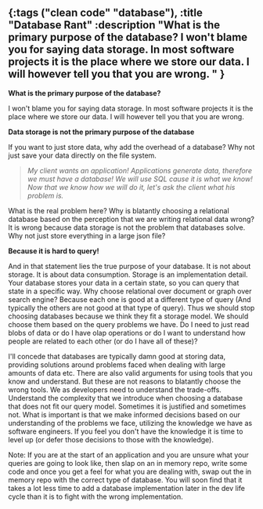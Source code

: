 {:tags ("clean code" "database"), :title "Database Rant"
 :description
 "What is the primary purpose of the database? I won't blame you for saying data storage. In most software projects it is the place where we store our data. I will however tell you that you are wrong. "
}
-----
**What is the primary purpose of the database?**

I won't blame you for saying data storage. In most software projects it is the place where we store our data. I will however tell you that you are wrong.

**Data storage is not the primary purpose of the database**

If you want to just store data, why add the overhead of a database? Why not just save your data directly on the file system.

> *My client wants an application! Applications generate data, therefore we must have a database! We will use SQL cause it is what we know! Now that we know how we will do it, let's ask the client what his problem is.*

What is the real problem here? Why is blatantly choosing a relational database based on the perception that we are writing relational data wrong? It is wrong because data storage is not the problem that databases solve. Why not just store everything in a large json file?

**Because it is hard to query!**

And in that statement lies the true purpose of your database. It is not about storage. It is about data consumption. Storage is an implementation detail. Your database stores your data in a certain state, so you can query that state in a specific way. Why choose relational over document or graph over search engine? Because each one is good at a different type of query (And typically the others are not good at that type of query). Thus we should stop choosing databases because we think they fit a storage model. We should choose them based on the query problems we have. Do I need to just read blobs of data or do I have olap operations or do I want to understand how people are related to each other (or do I have all of these)?

I'll concede that databases are typically damn good at storing data, providing solutions around problems faced when dealing with large amounts of data etc. There are also valid arguments for using tools that you know and understand. But these are not reasons to blatantly choose the wrong tools. We as developers need to understand the trade-offs. Understand the complexity that we introduce when choosing a database that does not fit our query model. Sometimes it is justified and sometimes not. What is important is that we make informed decisions based on our understanding of the problems we face, utilizing the knowledge we have as software engineers. If you feel you don't have the knowledge it is time to level up (or defer those decisions to those with the knowledge).

Note: If you are at the start of an application and you are unsure what your queries are going to look like, then slap on an in memory repo, write some code and once you get a feel for what you are dealing with, swap out the in memory repo with the correct type of database. You will soon find that it takes a lot less time to add a database implementation later in the dev life cycle than it is to fight with the wrong implementation.


<a href="http://www.codeproject.com/script/Articles/BlogFeedList.aspx?amid=8804440" rel="tag" style="display:none">CodeProject</a>
